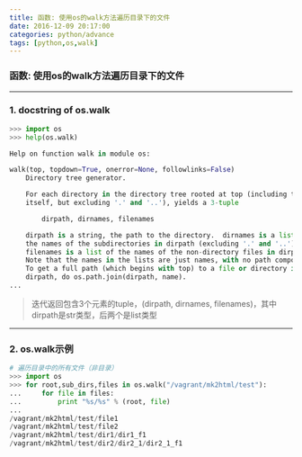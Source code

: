 ```yaml
---
title: 函数: 使用os的walk方法遍历目录下的文件
date: 2016-12-09 20:17:00
categories: python/advance
tags: [python,os,walk]
---
```

### 函数: 使用os的walk方法遍历目录下的文件

---

### 1. docstring of os.walk
``` python
>>> import os
>>> help(os.walk)

Help on function walk in module os:

walk(top, topdown=True, onerror=None, followlinks=False)
    Directory tree generator.

    For each directory in the directory tree rooted at top (including top
    itself, but excluding '.' and '..'), yields a 3-tuple

        dirpath, dirnames, filenames

    dirpath is a string, the path to the directory.  dirnames is a list of
    the names of the subdirectories in dirpath (excluding '.' and '..').
    filenames is a list of the names of the non-directory files in dirpath.
    Note that the names in the lists are just names, with no path components.
    To get a full path (which begins with top) to a file or directory in
    dirpath, do os.path.join(dirpath, name).
...
```
> 迭代返回包含3个元素的tuple，(dirpath, dirnames, filenames)，其中dirpath是str类型，后两个是list类型

---

### 2. os.walk示例
``` python
# 遍历目录中的所有文件（非目录）
>>> import os
>>> for root,sub_dirs,files in os.walk("/vagrant/mk2html/test"):
...     for file in files:
...         print "%s/%s" % (root, file)
...
/vagrant/mk2html/test/file1
/vagrant/mk2html/test/file2
/vagrant/mk2html/test/dir1/dir1_f1
/vagrant/mk2html/test/dir2/dir2_1/dir2_1_f1
```
